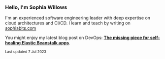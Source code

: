 ### Hello, I'm Sophia Willows

I'm an experienced software engineering leader with deep expertise on cloud architectures and CI/CD. I learn and teach by writing on [sophiabits.com](https://sophiabits.com/blog)

You might enjoy my latest blog post on DevOps: **[The missing piece for self-healing Elastic Beanstalk apps](https://sophiabits.com/blog/self-healing-elastic-beanstalk)**.

<sub>Last updated 7 Jul 2023</sub>
